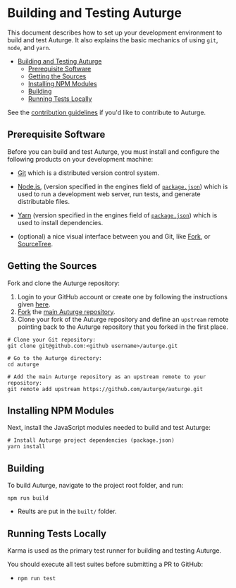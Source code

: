 # Building and Testing Auturge

This document describes how to set up your development environment to build and test Auturge.
It also explains the basic mechanics of using `git`, `node`, and `yarn`.

- [Building and Testing Auturge](#building-and-testing-auturge)
  - [Prerequisite Software](#prerequisite-software)
  - [Getting the Sources](#getting-the-sources)
  - [Installing NPM Modules](#installing-npm-modules)
  - [Building](#building)
  - [Running Tests Locally](#running-tests-locally)
  
See the [contribution guidelines](https://github.com/auturge/auturge/blob/master/CONTRIBUTING.md) if you'd like to contribute to Auturge.

## Prerequisite Software

Before you can build and test Auturge, you must install and configure the following products on your development machine:

- [Git](http://git-scm.com) which is a distributed version control system.

- [Node.js](http://nodejs.org), (version specified in the engines field of [`package.json`](../package.json)) which is used to run a development web server, run tests, and generate distributable files.

- [Yarn](https://yarnpkg.com) (version specified in the engines field of [`package.json`](../package.json)) which is used to install dependencies.

- (optional) a nice visual interface between you and Git, like [Fork](https://fork.dev), or [SourceTree](https://www.sourcetreeapp.com/).

## Getting the Sources

Fork and clone the Auturge repository:

1. Login to your GitHub account or create one by following the instructions given [here](https://github.com/join).
2. [Fork](http://help.github.com/forking) the [main Auturge repository](https://github.com/auturge/auturge).
3. Clone your fork of the Auturge repository and define an `upstream` remote pointing back to the Auturge repository that you forked in the first place.

```shell
# Clone your Git repository:
git clone git@github.com:<github username>/auturge.git

# Go to the Auturge directory:
cd auturge

# Add the main Auturge repository as an upstream remote to your repository:
git remote add upstream https://github.com/auturge/auturge.git
```

## Installing NPM Modules

Next, install the JavaScript modules needed to build and test Auturge:

```shell
# Install Auturge project dependencies (package.json)
yarn install
```

## Building

To build Auturge, navigate to the project root folder, and run:

```shell
npm run build
```

- Reults are put in the `built/` folder.

## Running Tests Locally

Karma is used as the primary test runner for building and testing Auturge.

You should execute all test suites before submitting a PR to GitHub:

- `npm run test`

<!--

All the tests are executed on our Continuous Integration infrastructure. PRs can only be
merged if the code is formatted properly and all tests are passing.

-->
<!--

-## <a name="clang-format"></a> Formatting your source code

Auturge uses [clang-format](http://clang.llvm.org/docs/ClangFormat.html) to format the source code.
If the source code is not properly formatted, the CI will fail and the PR cannot be merged.

You can automatically format your code by running:

- `yarn gulp format`: re-format only edited source code.
- `yarn gulp format:all`: format _all_ source code

A better way is to set up your IDE to format the changed file on each file save.

-### VS Code

1. Install [Clang-Format](https://marketplace.visualstudio.com/items?itemName=xaver.clang-format) extension for VS Code.

It will automatically pick up the settings from Auturge's [settings.json](../.vscode/settings.json).

-### WebStorm / IntelliJ

1. Install the [ClangFormatIJ](https://plugins.jetbrains.com/plugin/8396-clangformatij) plugin
1. Open `Preferences->Tools->clang-format`
1. Find the field named "PATH"
1. Add `<PATH_TO_YOUR_WORKSPACE>/auturge/node_modules/clang-format/bin/<OS>/`
  where the OS options are: `darwin_x64`, `linux_x64`, and `win32`.

-### Vim

1. Install [Vim Clang-Format](https://github.com/rhysd/vim-clang-format).
2. Create a [project-specific `.vimrc`](https://andrew.stwrt.ca/posts/project-specific-vimrc/) in
   your Auturge directory containing

```vim
let g:clang_format#command = '$AUTURGE_PATH/node_modules/.bin/clang-format'
```

where `$AUTURGE_PATH` is an environment variable of the absolute path of your Auturge directory.

-## Linting/verifying your source code

You can check that your code is properly formatted and adheres to coding style by running:

``` shell
$ yarn gulp lint
```

-->
